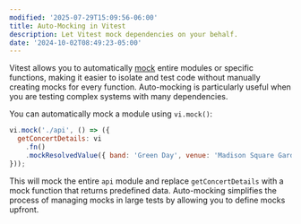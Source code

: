 ```yaml
---
modified: '2025-07-29T15:09:56-06:00'
title: Auto-Mocking in Vitest
description: Let Vitest mock dependencies on your behalf.
date: '2024-10-02T08:49:23-05:00'
---
```


Vitest allows you to automatically [mock](mocks.md) entire modules or specific functions, making it easier to isolate and test code without manually creating mocks for every function. Auto-mocking is particularly useful when you are testing complex systems with many dependencies.

You can automatically mock a module using `vi.mock()`:

```js
vi.mock('./api', () => ({
  getConcertDetails: vi
    .fn()
    .mockResolvedValue({ band: 'Green Day', venue: 'Madison Square Garden' }),
}));
```

This will mock the entire `api` module and replace `getConcertDetails` with a mock function that returns predefined data. Auto-mocking simplifies the process of managing mocks in large tests by allowing you to define mocks upfront.
